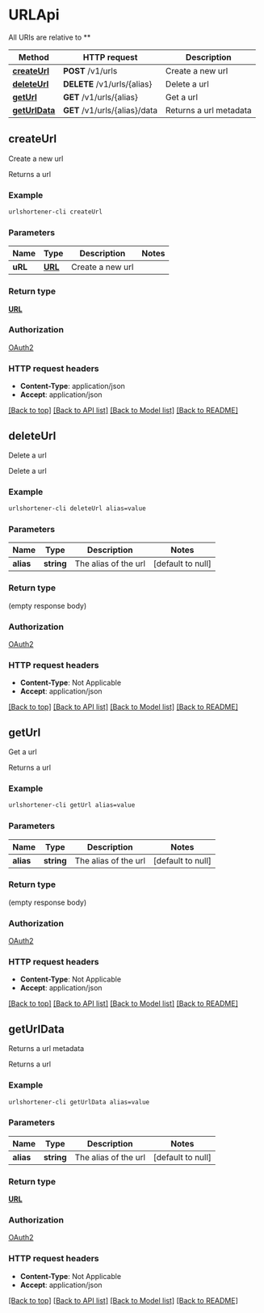 # URLApi

All URIs are relative to **

Method | HTTP request | Description
------------- | ------------- | -------------
[**createUrl**](URLApi.md#createUrl) | **POST** /v1/urls | Create a new url
[**deleteUrl**](URLApi.md#deleteUrl) | **DELETE** /v1/urls/{alias} | Delete a url
[**getUrl**](URLApi.md#getUrl) | **GET** /v1/urls/{alias} | Get a url
[**getUrlData**](URLApi.md#getUrlData) | **GET** /v1/urls/{alias}/data | Returns a url metadata



## createUrl

Create a new url

Returns a url

### Example

```bash
urlshortener-cli createUrl
```

### Parameters


Name | Type | Description  | Notes
------------- | ------------- | ------------- | -------------
 **uRL** | [**URL**](URL.md) | Create a new url |

### Return type

[**URL**](URL.md)

### Authorization

[OAuth2](../README.md#OAuth2)

### HTTP request headers

- **Content-Type**: application/json
- **Accept**: application/json

[[Back to top]](#) [[Back to API list]](../README.md#documentation-for-api-endpoints) [[Back to Model list]](../README.md#documentation-for-models) [[Back to README]](../README.md)


## deleteUrl

Delete a url

Delete a url

### Example

```bash
urlshortener-cli deleteUrl alias=value
```

### Parameters


Name | Type | Description  | Notes
------------- | ------------- | ------------- | -------------
 **alias** | **string** | The alias of the url | [default to null]

### Return type

(empty response body)

### Authorization

[OAuth2](../README.md#OAuth2)

### HTTP request headers

- **Content-Type**: Not Applicable
- **Accept**: application/json

[[Back to top]](#) [[Back to API list]](../README.md#documentation-for-api-endpoints) [[Back to Model list]](../README.md#documentation-for-models) [[Back to README]](../README.md)


## getUrl

Get a url

Returns a url

### Example

```bash
urlshortener-cli getUrl alias=value
```

### Parameters


Name | Type | Description  | Notes
------------- | ------------- | ------------- | -------------
 **alias** | **string** | The alias of the url | [default to null]

### Return type

(empty response body)

### Authorization

[OAuth2](../README.md#OAuth2)

### HTTP request headers

- **Content-Type**: Not Applicable
- **Accept**: application/json

[[Back to top]](#) [[Back to API list]](../README.md#documentation-for-api-endpoints) [[Back to Model list]](../README.md#documentation-for-models) [[Back to README]](../README.md)


## getUrlData

Returns a url metadata

Returns a url

### Example

```bash
urlshortener-cli getUrlData alias=value
```

### Parameters


Name | Type | Description  | Notes
------------- | ------------- | ------------- | -------------
 **alias** | **string** | The alias of the url | [default to null]

### Return type

[**URL**](URL.md)

### Authorization

[OAuth2](../README.md#OAuth2)

### HTTP request headers

- **Content-Type**: Not Applicable
- **Accept**: application/json

[[Back to top]](#) [[Back to API list]](../README.md#documentation-for-api-endpoints) [[Back to Model list]](../README.md#documentation-for-models) [[Back to README]](../README.md)

